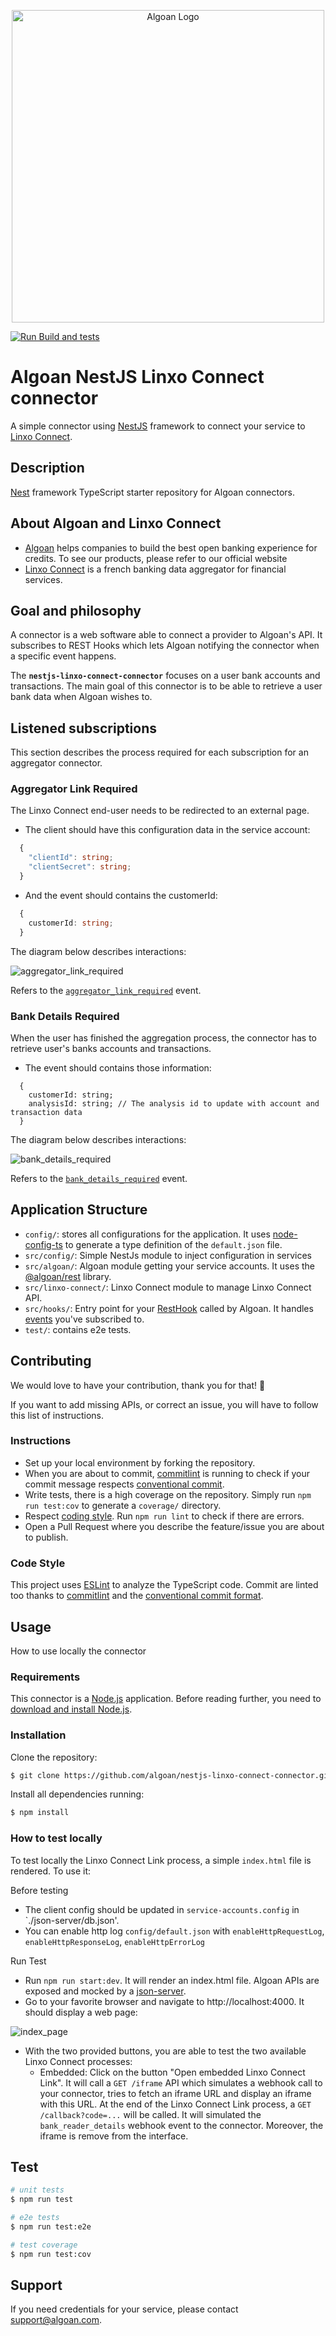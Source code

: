 <p align="center">
  <a href="http://algoan.com/" target="blank"><img src="./public/algoan_linxo_connect.png" width="500" alt="Algoan Logo" /></a>
</p>

[![Run Build and tests](https://github.com/algoan/nestjs-linxo-connect-connector/actions/workflows/test.yaml/badge.svg)](https://github.com/algoan/nestjs-linxo-connect-connector/actions/workflows/test.yaml)

# Algoan NestJS Linxo Connect connector

A simple connector using [NestJS](https://nestjs.com/) framework to connect your service to [Linxo Connect](https://linxoconnect.com/).

## Description

[Nest](https://github.com/nestjs/nest) framework TypeScript starter repository for Algoan connectors.

## About Algoan and Linxo Connect

- [Algoan](https://www.algoan.com) helps companies to build the best open banking experience for credits. To see our products, please refer to our official website
- [Linxo Connect](https://developers.oxlin.io) is a french banking data aggregator for financial services.

## Goal and philosophy

A connector is a web software able to connect a provider to Algoan's API. It subscribes to REST Hooks which lets Algoan notifying the connector when a specific event happens.

The **`nestjs-linxo-connect-connector`** focuses on a user bank accounts and transactions. The main goal of this connector is to be able to retrieve a user bank data when Algoan wishes to.

## Listened subscriptions

This section describes the process required for each subscription for an aggregator connector.

### Aggregator Link Required

The Linxo Connect end-user needs to be redirected to an external page.

* The client should have this configuration data in the service account:
  
```typescript
  {
    "clientId": string;
    "clientSecret": string;
  }
```

* And the event should contains the customerId:

```typescript
  {
    customerId: string;
  }
```

The diagram below describes interactions:

![aggregator_link_required](public/aggregator_link_required.png)

Refers to the [`aggregator_link_required`](https://developers.algoan.com/public/docs/algoan_documentation/resthooks_and_events/event_list.html#aggregator_link_required) event.

### Bank Details Required

When the user has finished the aggregation process, the connector has to retrieve user's banks accounts and transactions.

* The event should contains those information:

```
  {
    customerId: string;
    analysisId: string; // The analysis id to update with account and transaction data
  }
```

The diagram below describes interactions:

![bank_details_required](public/bank_details_required.png)

Refers to the [`bank_details_required`](https://developers.algoan.com/public/docs/algoan_documentation/resthooks_and_events/event_list.html#bank_details_required) event.

## Application Structure

- `config/`: stores all configurations for the application. It uses [node-config-ts](https://github.com/tusharmath/node-config-ts) to generate a type definition of the `default.json` file.
- `src/config/`: Simple NestJs module to inject configuration in services
- `src/algoan/`: Algoan module getting your service accounts. It uses the [@algoan/rest](https://github.com/algoan/rest-nodejs) library.
- `src/linxo-connect/`: Linxo Connect module to manage Linxo Connect API.
- `src/hooks/`: Entry point for your [RestHook](https://developers.algoan.com/public/docs/algoan_documentation/resthooks_and_events/resthooks.html) called by Algoan. It handles [events](https://developers.algoan.com/public/docs/algoan_documentation/resthooks_and_events/event_list.html) you've subscribed to.
- `test/`: contains e2e tests.

## Contributing

We would love to have your contribution, thank you for that! 🎉

If you want to add missing APIs, or correct an issue, you will have to follow this list of instructions.

### Instructions

- Set up your local environment by forking the repository.
- When you are about to commit, [commitlint](https://github.com/conventional-changelog/commitlint) is running to check if your commit message respects [conventional commit](https://www.conventionalcommits.org/en/v1.0.0/).
- Write tests, there is a high coverage on the repository. Simply run `npm run test:cov` to generate a `coverage/` directory.
- Respect [coding style](#code-style). Run `npm run lint` to check if there are errors.
- Open a Pull Request where you describe the feature/issue you are about to publish.

### Code Style

This project uses [ESLint](https://eslint.org/) to analyze the TypeScript code. Commit are linted too thanks to [commitlint](https://github.com/conventional-changelog/commitlint) and the [conventional commit format](https://conventionalcommits.org/).

## Usage

How to use locally the connector

### Requirements

This connector is a [Node.js](https://nodejs.org/en/) application. Before reading further, you need to [download and install Node.js](https://nodejs.org/en/download/).
### Installation

Clone the repository:

```bash
$ git clone https://github.com/algoan/nestjs-linxo-connect-connector.git
```

Install all dependencies running:

```bash
$ npm install
```

### How to test locally

To test locally the Linxo Connect Link process, a simple `index.html` file is rendered. To use it:

Before testing
- The client config should be updated in `service-accounts.config` in  `./json-server/db.json'.
- You can enable http log `config/default.json` with `enableHttpRequestLog`, `enableHttpResponseLog`, `enableHttpErrorLog`

Run Test
- Run `npm run start:dev`. It will render an index.html file. Algoan APIs are exposed and mocked by a [json-server](https://github.com/typicode/json-server).
- Go to your favorite browser and navigate to http://localhost:4000. It should display a web page:

![index_page](public/index-page.png)

- With the two provided buttons, you are able to test the two available Linxo Connect processes:
  - Embedded: Click on the button "Open embedded Linxo Connect Link". It will call a `GET /iframe` API which simulates a webhook call to your connector, tries to fetch an iframe URL and display an iframe with this URL. At the end of the Linxo Connect Link process, a `GET /callback?code=...` will be called. It will simulated the `bank_reader_details` webhook event to the connector. Moreover, the iframe is remove from the interface.

## Test

```bash
# unit tests
$ npm run test

# e2e tests
$ npm run test:e2e

# test coverage
$ npm run test:cov
```

## Support

If you need credentials for your service, please contact [support@algoan.com](mailto://support@algoan.com).
